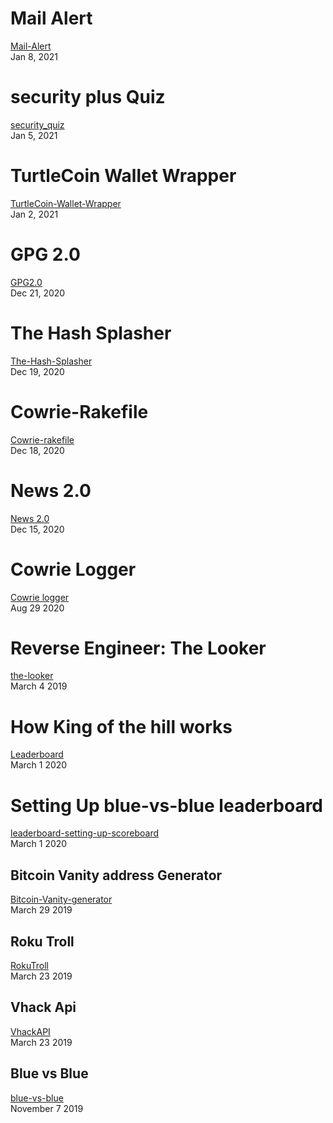 # Mail Alert
[Mail-Alert](./Projects/DiscordMailAlerts.md)<br>
Jan 8, 2021 

# security plus Quiz
[security_quiz](./Projects/Nmap-Quiz.md)<br>
Jan 5, 2021

# TurtleCoin Wallet Wrapper
[TurtleCoin-Wallet-Wrapper](./Projects/TurtleCoin-Wallet-API-Ruby.md)<br>
Jan 2, 2021

# GPG 2.0
[GPG2.0](./Projects/GPG2.0.md)<br>
Dec 21, 2020

# The Hash Splasher
[The-Hash-Splasher](./Projects/TheHashSplasher.md)<br>
Dec 19, 2020

# Cowrie-Rakefile
[Cowrie-rakefile](./Projects/rakefile-cowrie.md)<br>
Dec 18, 2020

# News 2.0
[News 2.0](./Projects/News-2.0.md)<br>
Dec 15, 2020

# Cowrie Logger
[Cowrie logger](./Projects/cowrie_log.md)<br>
Aug 29 2020

# Reverse Engineer: The Looker
[the-looker](./Projects/The-Looker.md)<br>
March 4 2019
# How King of the hill works
[Leaderboard](./Projects/leaderboard.md)<br>
March 1 2020

# Setting Up blue-vs-blue leaderboard
[leaderboard-setting-up-scoreboard](./Projects/leaderboard-setting-up-scoreboard.md)<br>
March 1 2020

## Bitcoin Vanity address Generator
[Bitcoin-Vanity-generator](./Projects/BitcoinVanityGenerator.md)<br>
March 29 2019<br>

## Roku Troll
[RokuTroll](./Projects/RokuTroll.md)<br>
March 23 2019<br>

## Vhack Api
[VhackAPI](./Projects/VhackApi.md)<br>
March 23 2019<br>

## Blue vs Blue
[blue-vs-blue](./Projects/King-Of-The-Hill.md)<br>
November 7 2019<br>

